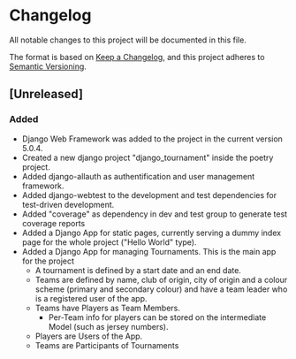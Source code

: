 # Changelog

All notable changes to this project will be documented in this file.

The format is based on [Keep a Changelog](https://keepachangelog.com/en/1.1.0/),
and this project adheres to [Semantic Versioning](https://semver.org/spec/v2.0.0.html).

## [Unreleased]

### Added

- Django Web Framework was added to the project in the current version 5.0.4.
- Created a new django project "django_tournament" inside the poetry project.
- Added django-allauth as authentification and user management framework.
- Added django-webtest to the development and test dependencies for test-driven development.
- Added "coverage" as dependency in dev and test group to generate test coverage reports
- Added a Django App for static pages, currently serving a dummy index page for the whole project ("Hello World" type).
- Added a Django App for managing Tournaments. This is the main app for the project
  - A tournament is defined by a start date and an end date.
  - Teams are defined by name, club of origin, city of origin and a colour scheme (primary and secondary colour) and have a team leader who is a registered user of the app.
  - Teams have Players as Team Members.
    - Per-Team info for players can be stored on the intermediate Model (such as jersey numbers).
  - Players are Users of the App.
  - Teams are Participants of Tournaments
